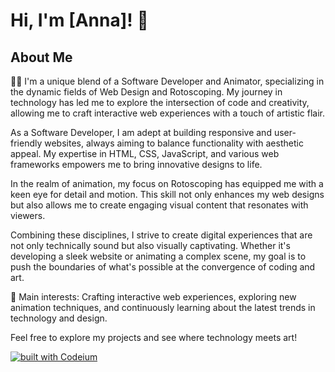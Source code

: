 
# Hi, I'm [Anna]! 👋

## About Me
👨‍💻 I'm a unique blend of a Software Developer and Animator, specializing in the dynamic fields of Web Design and Rotoscoping. My journey in technology has led me to explore the intersection of code and creativity, allowing me to craft interactive web experiences with a touch of artistic flair.

As a Software Developer, I am adept at building responsive and user-friendly websites, always aiming to balance functionality with aesthetic appeal. My expertise in HTML, CSS, JavaScript, and various web frameworks empowers me to bring innovative designs to life.

In the realm of animation, my focus on Rotoscoping has equipped me with a keen eye for detail and motion. This skill not only enhances my web designs but also allows me to create engaging visual content that resonates with viewers.

Combining these disciplines, I strive to create digital experiences that are not only technically sound but also visually captivating. Whether it's developing a sleek website or animating a complex scene, my goal is to push the boundaries of what's possible at the convergence of coding and art.

🌟 Main interests: Crafting interactive web experiences, exploring new animation techniques, and continuously learning about the latest trends in technology and design.

Feel free to explore my projects and see where technology meets art!

[![built with Codeium](https://codeium.com/badges/main)](https://codeium.com)


<!--
**annaterzian/annaterzian** is a ✨ _special_ ✨ repository because its `README.md` (this file) appears on your GitHub profile.

Here are some ideas to get you started:

- 🔭 I’m currently working on ...
- 🌱 I’m currently learning ...
- 👯 I’m looking to collaborate on ...
- 🤔 I’m looking for help with ...
- 💬 Ask me about ...
- 📫 How to reach me: ...
- 😄 Pronouns: ...
- ⚡ Fun fact: ...
![PyTorch](https://img.shields.io/badge/PyTorch-%23EE4C2C.svg?style=for-the-badge&logo=PyTorch&logoColor=white)
![Adobe](https://img.shields.io/badge/adobe-%23FF0000.svg?style=for-the-badge&logo=adobe&logoColor=white)
![BuyMeACoffee](https://img.shields.io/badge/Buy%20Me%20a%20Coffee-ffdd00?style=for-the-badge&logo=buy-me-a-coffee&logoColor=black)
-->
